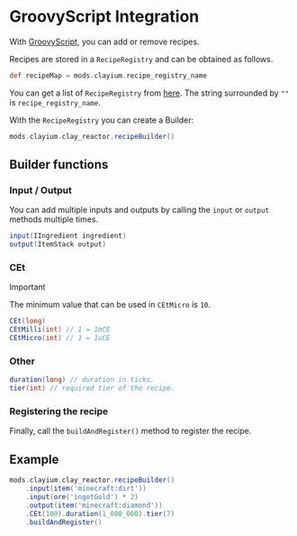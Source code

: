 # GroovyScript Integration

With [GroovyScript](https://github.com/CleanroomMC/GroovyScript), you can add or remove recipes.

Recipes are stored in a `RecipeRegistry` and can be obtained as follows.

```groovy
def recipeMap = mods.clayium.recipe_registry_name
```

You can get a list of `RecipeRegistry` from [here](https://github.com/TRCDevelopers/Clayium/blob/develop/src/main/kotlin/com/github/trc/clayium/common/recipe/registry/CRecipes.kt).
The string surrounded by `""` is `recipe_registry_name`.

With the `RecipeRegistry` you can create a Builder:

```groovy
mods.clayium.clay_reactor.recipeBuilder()
```

## Builder functions

### Input / Output

You can add multiple inputs and outputs by calling the `input` or `output` methods multiple times.

```groovy
input(IIngredient ingredient)
output(ItemStack output)
```

### CEt

> [!IMPORTANT]
> The minimum value that can be used in `CEtMicro` is `10`.

```groovy
CEt(long)
CEtMilli(int) // 1 = 1mCE
CEtMicro(int) // 1 = 1uCE
```

### Other

```groovy
duration(long) // duration in ticks.
tier(int) // required tier of the recipe.
```

### Registering the recipe

Finally, call the `buildAndRegister()` method to register the recipe.

## Example

```groovy
mods.clayium.clay_reactor.recipeBuilder()
    .input(item('minecraft:dirt'))
    .input(ore('ingotGold') * 2)
    .output(item('minecraft:diamond'))
    .CEt(100).duration(1_000_000).tier(7)
    .buildAndRegister()
```
